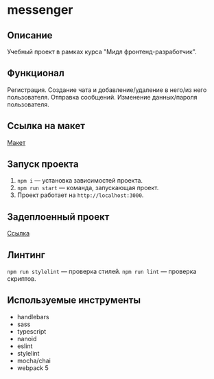 messenger
==============================

## Описание

Учебный проект в рамках курса "Мидл фронтенд-разработчик".

## Функционал

Регистрация. Создание чата и добавление/удаление в него/из него пользователя. Отправка сообщений. Изменение данных/пароля пользователя.

## Ссылка на макет

[Макет](https://www.figma.com/file/8FZiCyfEdIhAqLN9ItlmOv/messenger?node-id=0%3A1)

## Запуск проекта

1. `npm i` — установка зависимостей проекта.
2. `npm run start` — команда, запускающая проект.
3. Проект работает на `http://localhost:3000`.

## Задеплоенный проект

[Ссылка](https://radiant-dragon-58e417.netlify.app/)

## Линтинг

`npm run stylelint` — проверка стилей.
`npm run lint` — проверка скриптов.

## Используемые инструменты

- handlebars
- sass
- typescript
- nanoid
- eslint
- stylelint
- mocha/chai
- webpack 5
